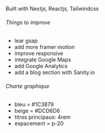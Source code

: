Built with Nextjs, Reactjs, Tailwindcss

###### Things to improve ######
- lear gsap
- add more framer motion
- improve responsive
- integrate Google Maps
- add Google Analytics
- add a blog section with Sanity.io



###### Charte graphique ######
- bleu = #1C3879
- beige = #DCD6D6
- titres principaux: 4rem
- espacement = p-20 


